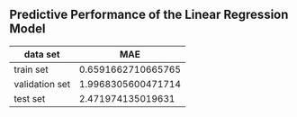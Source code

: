## Predictive Performance of the Linear Regression Model

| data set       | MAE                |
|----------------|--------------------|
| train set      | 0.6591662710665765 |
| validation set | 1.9968305600471714 |
| test set       | 2.471974135019631  |